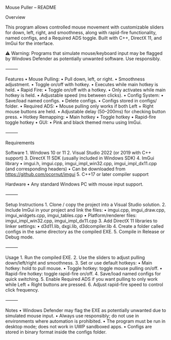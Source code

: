 Mouse Puller – README

Overview

This program allows controlled mouse movement with customizable sliders for down, left, right, and smoothness, along with rapid-fire functionality, named configs, and a Required ADS toggle. Built with C++, DirectX 11, and ImGui for the interface.

⚠️ Warning: Programs that simulate mouse/keyboard input may be flagged by Windows Defender as potentially unwanted software. Use responsibly.

⸻

Features
	•	Mouse Pulling:
	•	Pull down, left, or right.
	•	Smoothness adjustment.
	•	Toggle on/off with hotkey.
	•	Executes while main hotkey is held.
	•	Rapid Fire:
	•	Toggle on/off with a hotkey.
	•	Only activates while main hotkey is held.
	•	Adjustable speed (ms between clicks).
	•	Config System:
	•	Save/load named configs.
	•	Delete configs.
	•	Configs stored in configs/ folder.
	•	Required ADS:
	•	Mouse pulling only works if both Left + Right mouse buttons are held.
	•	Adjustable delay (50–200ms) for checking button press.
	•	Hotkey Remapping:
	•	Main hotkey
	•	Toggle hotkey
	•	Rapid-fire toggle hotkey
	•	GUI:
	•	Pink and black themed menu using ImGui.

⸻

Requirements

Software
	1.	Windows 10 or 11
	2.	Visual Studio 2022 (or 2019 with C++ support)
	3.	DirectX 11 SDK (usually included in Windows SDK)
	4.	ImGui library
	•	imgui.h, imgui.cpp, imgui_impl_win32.cpp, imgui_impl_dx11.cpp (and corresponding headers)
	•	Can be downloaded from https://github.com/ocornut/imgui
	5.	C++17 or later compiler support

Hardware
	•	Any standard Windows PC with mouse input support.

⸻

Setup Instructions
	1.	Clone / copy the project into a Visual Studio solution.
	2.	Include ImGui in your project and link the files:
	•	imgui.cpp, imgui_draw.cpp, imgui_widgets.cpp, imgui_tables.cpp
	•	Platform/renderer files: imgui_impl_win32.cpp, imgui_impl_dx11.cpp
	3.	Add DirectX 11 libraries to linker settings:
	•	d3d11.lib, dxgi.lib, d3dcompiler.lib
	4.	Create a folder called configs in the same directory as the compiled EXE.
	5.	Compile in Release or Debug mode.

⸻

Usage
	1.	Run the compiled EXE.
	2.	Use the sliders to adjust pulling down/left/right and smoothness.
	3.	Set or use default hotkeys:
	•	Main hotkey: hold to pull mouse.
	•	Toggle hotkey: toggle mouse pulling on/off.
	•	Rapid-fire hotkey: toggle rapid-fire on/off.
	4.	Save/load named configs for quick switching.
	5.	Enable Required ADS if you want pulling to only work while Left + Right buttons are pressed.
	6.	Adjust rapid-fire speed to control click frequency.

⸻

Notes
	•	Windows Defender may flag the EXE as potentially unwanted due to simulated mouse input.
	•	Always use responsibly; do not use in environments where automation is prohibited.
	•	The program must be run in desktop mode; does not work in UWP sandboxed apps.
	•	Configs are stored in binary format inside the configs folder.
